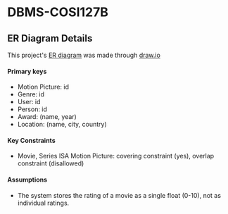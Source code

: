 # DBMS-COSI127B
## ER Diagram Details
This project's [ER diagram](<ER Diagram.drawio>) was made through [draw.io](https://draw.io/)
#### Primary keys
- Motion Picture: id
- Genre: id
- User: id
- Person: id
- Award: (name, year)
- Location: (name, city, country)
#### Key Constraints
- Movie, Series ISA Motion Picture: covering constraint (yes), overlap constraint (disallowed)
#### Assumptions
- The system stores the rating of a movie as a single float (0-10), not as individual ratings.
